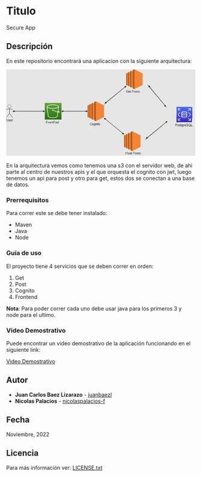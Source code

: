 # Titulo

Secure App

## Descripción

En este repositorio encontrará una aplicacion con la siguiente arquitectura:

![](./media/diagrama.png)

En la arquitectura vemos como tenemos una s3 con el servidor web, de ahi parte al centro de nuestros apis y el que orquesta el cognito con jwt, luego tenemos un api para post y otro para get, estos dos se conectan a una base de datos.

### Prerrequisitos

Para correr este se debe tener instalado:

- Maven
- Java
- Node

### Guía de uso

El proyecto tiene 4 servicios que se deben correr en orden:

1. Get
2. Post
3. Cognito
4. Frontend

**Nota**: Para poder correr cada uno debe usar java para los primeros 3 y node para el ultimo.

### Video Demostrativo

Puede encontrar un video demostrativo de la aplicación funcionando en el siguiente link:

[Video Demostrativo](./media/video.mp4)

## Autor

- **Juan Carlos Baez Lizarazo** - [juanbaezl](https://github.com/juanbaezl)
- **Nicolas Palacios** - [nicolaspalacios-f](https://github.com/nicolaspalacios-f)

## Fecha

Noviembre, 2022

## Licencia

Para más información ver: [LICENSE.txt](License.txt)

```

```
